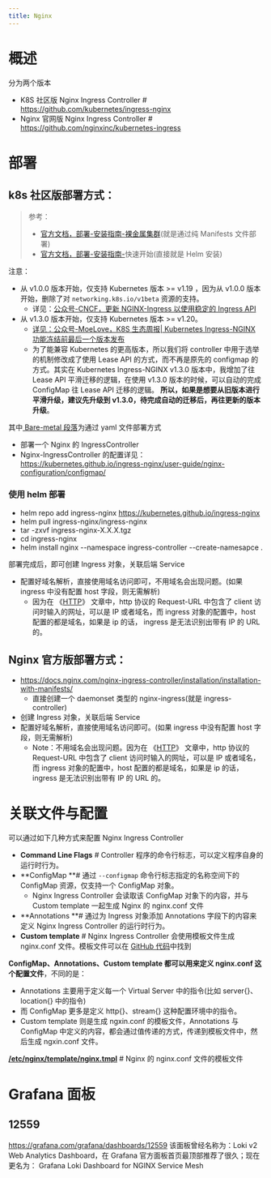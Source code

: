 ```yaml
---
title: Nginx
---
```


# 概述

分为两个版本

- K8S 社区版 Nginx Ingress Controller # <https://github.com/kubernetes/ingress-nginx>
- Nginx 官网版 Nginx Ingress Controller # <https://github.com/nginxinc/kubernetes-ingress>

# 部署

## k8s 社区版部署方式：

> 参考：
> - [官方文档，部署-安装指南-裸金属集群](https://kubernetes.github.io/ingress-nginx/deploy/#bare-metal-clusters)(就是通过纯 Manifests 文件部署)
> - [官方文档，部署-安装指南-](https://kubernetes.github.io/ingress-nginx/deploy/#using-helm)快速开始(直接就是 Helm 安装)

注意：

- 从 v1.0.0 版本开始，仅支持 Kubernetes 版本 >= v1.19 ，因为从 v1.0.0 版本开始，删除了对 `networking.k8s.io/v1beta` 资源的支持。
  - 详见：[公众号-CNCF，更新 NGINX-Ingress 以使用稳定的 Ingress API](https://mp.weixin.qq.com/s/hVTWlfrqmjZRrb0KTsDrZA)
- 从 v1.3.0 版本开始，仅支持 Kubernetes 版本 >= v1.20。
  - [详见：公众号-MoeLove，K8S 生态周报| Kubernetes Ingress-NGINX 功能冻结前最后一个版本发布](https://mp.weixin.qq.com/s/7vOTDqpi4tg-AEzP_YAWAQ)
  - 为了能兼容 Kubernetes 的更高版本，所以我们将 controller 中用于选举的机制修改成了使用 Lease API 的方式，而不再是原先的 configmap 的方式。其实在 Kubernetes Ingress-NGINX v1.3.0 版本中，我增加了往 Lease API 平滑迁移的逻辑，在使用 v1.3.0 版本的时候，可以自动的完成 ConfigMap 往 Lease API 迁移的逻辑。 **所以，如果是想要从旧版本进行平滑升级，建议先升级到 v1.3.0，待完成自动的迁移后，再往更新的版本升级**。

其中[ Bare-metal 段落](https://kubernetes.github.io/ingress-nginx/deploy/#bare-metal)为通过 yaml 文件部署方式

- 部署一个 Nginx 的 IngressController
- Nginx-IngressController 的配置详见：<https://kubernetes.github.io/ingress-nginx/user-guide/nginx-configuration/configmap/>

### 使用 helm 部署

- helm repo add ingress-nginx https://kubernetes.github.io/ingress-nginx
- helm pull ingress-nginx/ingress-nginx
- tar -zxvf ingress-nginx-X.X.X.tgz
- cd ingress-nginx
- helm install nginx --namespace ingress-controller --create-namesapce .

部署完成后，即可创建 Ingress 对象，关联后端 Service

- 配置好域名解析，直接使用域名访问即可，不用域名会出现问题。(如果 ingress 中没有配置 host 字段，则无需解析)
  - 因为在 《[HTTP](docs/IT学习笔记/4.数据通信/通信协议/7.HTTP/7.HTTP.md)》 文章中，http 协议的 Request-URL 中包含了 client 访问时输入的网址，可以是 IP 或者域名，而 ingress 对象的配置中，host 配置的都是域名，如果是 ip 的话， ingress 是无法识别出带有 IP 的 URL 的。

## Nginx 官方版部署方式：

- <https://docs.nginx.com/nginx-ingress-controller/installation/installation-with-manifests/>
  - 直接创建一个 daemonset 类型的 nginx-ingress(就是 ingress-controller)
- 创建 Ingress 对象，关联后端 Service
- 配置好域名解析，直接使用域名访问即可。(如果 ingress 中没有配置 host 字段，则无需解析)
  - Note：不用域名会出现问题。因为在 《[HTTP](docs/IT学习笔记/4.数据通信/通信协议/7.HTTP/7.HTTP.md)》 文章中，http 协议的 Request-URL 中包含了 client 访问时输入的网址，可以是 IP 或者域名，而 ingress 对象的配置中，host 配置的都是域名，如果是 ip 的话， ingress 是无法识别出带有 IP 的 URL 的。

# 关联文件与配置

可以通过如下几种方式来配置 Nginx Ingress Controller

- **Command Line Flags** # Controller 程序的命令行标志，可以定义程序自身的运行时行为。
- **ConfigMap **# 通过 `--configmap` 命令行标志指定的名称空间下的 ConfigMap 资源，仅支持一个 ConfigMap 对象。
  - Nginx Ingress Controller 会读取该 ConfigMap 对象下的内容，并与 Custom template 一起生成 Nginx 的 nginx.conf 文件
- **Annotations **# 通过为 Ingress 对象添加 Annotations 字段下的内容来定义 Nginx Ingress Controller 的运行时行为。
- **Custom template** # Nginx Ingress Controller 会使用模板文件生成 nginx.conf 文件。模板文件可以在 [GitHub 代码](https://github.com/kubernetes/ingress-nginx/blob/master/rootfs/etc/nginx/template/nginx.tmpl)中找到

**ConfigMap、Annotations、Custom template 都可以用来定义 nginx.conf 这个配置文件**，不同的是：

- Annotations 主要用于定义每一个 Virtual Server 中的指令(比如 server{}、location{} 中的指令)
- 而 ConfigMap 更多是定义 http{}、stream{} 这种配置环境中的指令。
- Custom template 则是生成 ngxin.conf 的模板文件，Annotations 与 ConfigMap 中定义的内容，都会通过值传递的方式，传递到模板文件中，然后生成 ngxin.conf 文件。

[**/etc/nginx/template/nginx.tmpl**](https://github.com/kubernetes/ingress-nginx/blob/main/rootfs/etc/nginx/template/nginx.tmpl) # Nginx 的 nginx.conf 文件的模板文件

# Grafana 面板

## 12559

<https://grafana.com/grafana/dashboards/12559>
该面板曾经名称为：Loki v2 Web Analytics Dashboard，在 Grafana 官方面板首页最顶部推荐了很久；现在更名为：
Grafana Loki Dashboard for NGINX Service Mesh
